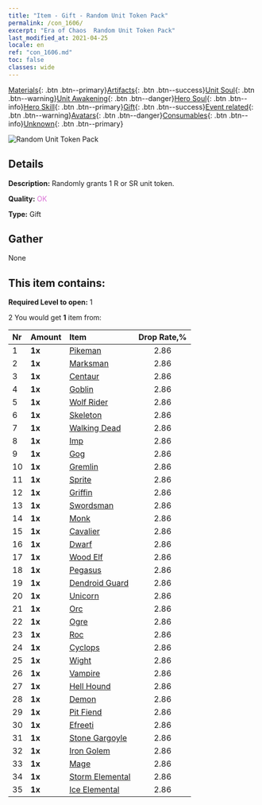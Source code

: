 ```yaml
---
title: "Item - Gift - Random Unit Token Pack"
permalink: /con_1606/
excerpt: "Era of Chaos  Random Unit Token Pack"
last_modified_at: 2021-04-25
locale: en
ref: "con_1606.md"
toc: false
classes: wide
---
```

 [Materials](/Items/){: .btn .btn--primary}[Artifacts](/Items/Artifacts/){: .btn .btn--success}[Unit Soul](/Items/UnitSoul/){: .btn .btn--warning}[Unit Awakening](/Items/UnitAwakening/){: .btn .btn--danger}[Hero Soul](/Items/HeroSoul/){: .btn .btn--info}[Hero Skill](/Items/HeroSkill/){: .btn .btn--primary}[Gift](/Items/Gift/){: .btn .btn--success}[Event related](/Items/Events/){: .btn .btn--warning}[Avatars](/Items/Avatars/){: .btn .btn--danger}[Consumables](/Items/Consumables/){: .btn .btn--info}[Unknown](/Items/Unknown/){: .btn .btn--primary}

 ![Random Unit Token Pack](/images/t/i_907222.png)

## Details
 **Description:** Randomly grants 1 R or SR unit token.

 **Quality:** <span style="color: #DA70D6">OK</span>

 **Type:** Gift

## Gather

  None

## This item contains:

 **Required Level to open:** 1

 2 You would get **1** item  from:

  | Nr | Amount |     Item    | Drop Rate,% |
  |:---|:-------|:------------|:---------:|
  | 1 |  **1x** | [Pikeman](/Items/unt_190/) | 2.86 | 
  | 2 |  **1x** | [Marksman](/Items/unt_191/) | 2.86 | 
  | 3 |  **1x** | [Centaur](/Items/unt_199/) | 2.86 | 
  | 4 |  **1x** | [Goblin](/Items/unt_217/) | 2.86 | 
  | 5 |  **1x** | [Wolf Rider](/Items/unt_218/) | 2.86 | 
  | 6 |  **1x** | [Skeleton](/Items/unt_208/) | 2.86 | 
  | 7 |  **1x** | [Walking Dead](/Items/unt_209/) | 2.86 | 
  | 8 |  **1x** | [Imp](/Items/unt_226/) | 2.86 | 
  | 9 |  **1x** | [Gog](/Items/unt_227/) | 2.86 | 
  | 10 |  **1x** | [Gremlin](/Items/unt_235/) | 2.86 | 
  | 11 |  **1x** | [Sprite](/Items/unt_262/) | 2.86 | 
  | 12 |  **1x** | [Griffin](/Items/unt_192/) | 2.86 | 
  | 13 |  **1x** | [Swordsman](/Items/unt_193/) | 2.86 | 
  | 14 |  **1x** | [Monk](/Items/unt_194/) | 2.86 | 
  | 15 |  **1x** | [Cavalier ](/Items/unt_195/) | 2.86 | 
  | 16 |  **1x** | [Dwarf](/Items/unt_200/) | 2.86 | 
  | 17 |  **1x** | [Wood Elf](/Items/unt_201/) | 2.86 | 
  | 18 |  **1x** | [Pegasus](/Items/unt_202/) | 2.86 | 
  | 19 |  **1x** | [Dendroid Guard](/Items/unt_203/) | 2.86 | 
  | 20 |  **1x** | [Unicorn](/Items/unt_204/) | 2.86 | 
  | 21 |  **1x** | [Orc](/Items/unt_219/) | 2.86 | 
  | 22 |  **1x** | [Ogre](/Items/unt_220/) | 2.86 | 
  | 23 |  **1x** | [Roc](/Items/unt_221/) | 2.86 | 
  | 24 |  **1x** | [Cyclops](/Items/unt_222/) | 2.86 | 
  | 25 |  **1x** | [Wight](/Items/unt_210/) | 2.86 | 
  | 26 |  **1x** | [Vampire](/Items/unt_211/) | 2.86 | 
  | 27 |  **1x** | [Hell Hound](/Items/unt_228/) | 2.86 | 
  | 28 |  **1x** | [Demon](/Items/unt_229/) | 2.86 | 
  | 29 |  **1x** | [Pit Fiend](/Items/unt_230/) | 2.86 | 
  | 30 |  **1x** | [Efreeti](/Items/unt_231/) | 2.86 | 
  | 31 |  **1x** | [Stone Gargoyle](/Items/unt_236/) | 2.86 | 
  | 32 |  **1x** | [Iron Golem](/Items/unt_237/) | 2.86 | 
  | 33 |  **1x** | [Mage](/Items/unt_238/) | 2.86 | 
  | 34 |  **1x** | [Storm Elemental](/Items/unt_263/) | 2.86 | 
  | 35 |  **1x** | [Ice Elemental](/Items/unt_264/) | 2.86 | 
